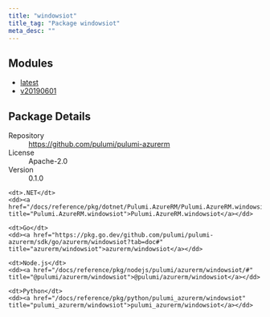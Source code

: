 ```yaml
---
title: "windowsiot"
title_tag: "Package windowsiot"
meta_desc: ""
---
```


<!-- WARNING: this file was generated by Pulumi Docs Generator. -->
<!-- Do not edit by hand unless you're certain you know what you are doing! -->



<h2 id="modules">Modules</h2>
<ul class="api">
    <li><a href="latest/" title="latest"><span class="symbol module"></span>latest</a></li>
    <li><a href="v20190601/" title="v20190601"><span class="symbol module"></span>v20190601</a></li>
</ul>

<h2 id="package-details">Package Details</h2>
<dl class="package-details">
	<dt>Repository</dt>
	<dd><a href="https://github.com/pulumi/pulumi-azurerm">https://github.com/pulumi/pulumi-azurerm</a></dd>
	<dt>License</dt>
	<dd>Apache-2.0</dd>
	<dt>Version</dt>
	<dd>0.1.0</dd>
</dl>



<dl class="tabular">

    <dt>.NET</dt>
    <dd><a href="/docs/reference/pkg/dotnet/Pulumi.AzureRM/Pulumi.AzureRM.windowsiot.html" title="Pulumi.AzureRM.windowsiot">Pulumi.AzureRM.windowsiot</a></dd>

    <dt>Go</dt>
    <dd><a href="https://pkg.go.dev/github.com/pulumi/pulumi-azurerm/sdk/go/azurerm/windowsiot?tab=doc#" title="azurerm/windowsiot">azurerm/windowsiot</a></dd>

    <dt>Node.js</dt>
    <dd><a href="/docs/reference/pkg/nodejs/pulumi/azurerm/windowsiot/#" title="@pulumi/azurerm/windowsiot">@pulumi/azurerm/windowsiot</a></dd>

    <dt>Python</dt>
    <dd><a href="/docs/reference/pkg/python/pulumi_azurerm/windowsiot" title="pulumi_azurerm/windowsiot">pulumi_azurerm/windowsiot</a></dd>

</dl>

